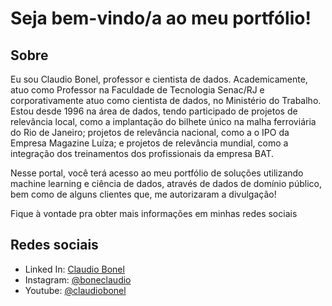 # Seja bem-vindo/a ao meu portfólio!

## Sobre
 
Eu sou Claudio Bonel, professor e cientista de dados. Academicamente, atuo como Professor na Faculdade de Tecnologia Senac/RJ e corporativamente atuo como cientista de dados, no Ministério do Trabalho. Estou desde 1996 na área de dados, tendo participado de projetos de relevância local, como a implantação do bilhete único na malha ferroviária do Rio de Janeiro; projetos de relevância nacional, como a o IPO da Empresa Magazine Luíza; e projetos de relevância mundial, como a integração dos treinamentos dos profissionais da empresa BAT.

Nesse portal, você terá acesso ao meu portfólio de soluções utilizando machine learning e ciência de dados, através de dados de domínio público, bem como de alguns clientes que, me autorizaram a divulgação!

Fique à vontade pra obter mais informações em minhas redes sociais

## Redes sociais

- Linked In: [Claudio Bonel](http://br.linkedin.com/in/bonel)
- Instagram: [@boneclaudio](http://instagram.com/bonelclaudio)
- Youtube: [@claudiobonel](http://youtube.com/C/ClaudioBonel)


